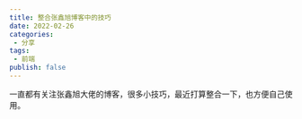 ```yaml
---
title: 整合张鑫旭博客中的技巧
date: 2022-02-26
categories:
 - 分享
tags:
 - 前端
publish: false
---
```

一直都有关注张鑫旭大佬的博客，很多小技巧，最近打算整合一下，也方便自己使用。
